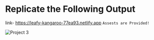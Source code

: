 # Replicate the Following Output
link- https://leafy-kangaroo-77ea93.netlify.app
`Assests are Provided!`

![Project 3](./Gaming%20Landing%20Page.png)
